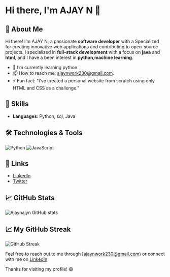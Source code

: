 # Hi there, I'm AJAY N 👋
## 🌟 About Me
Hi there! I’m AJAY N, a passionate **software developer** with a Specialized for creating innovative web applications and contributing to open-source projects. I specialized in **full-stack development** with a focus on **java** and **html**, and I have a been interest in **python**,**machine learning**.

- 🌱 I’m currently learning python.
- 📫 How to reach me: ajaynwork230@gmail.com.
- ⚡ Fun fact: "I’ve created a personal website from scratch using only HTML and CSS as a challenge."

## 🚀 Skills
- **Languages**: Python, sql, Java
## 🛠️ Technologies & Tools
![Python](https://img.shields.io/badge/-Python-3776AB?style=flat&logo=python&logoColor=white)
![JavaScript](https://img.shields.io/badge/-JavaScript-F7DF1E?style=flat&logo=javascript&logoColor=black)



## 🔗 Links
- [LinkedIn](https://www.linkedin.com/in/ajay-n12/)
- [Twitter](https://x.com/ajayajayn05)
## 📈 GitHub Stats
![Ajaynajyn GitHub stats](https://github.com/Ajaynajayn)
## 📈 My GitHub Streak
![GitHub Streak](https://github-readme-streak-stats.herokuapp.com/?user=your-github-username&theme=dark&hide_border=true&date_format=j%20M%20Y)

Feel free to reach out to me through [ajaynwork230@gmail.com) or connect with me on [LinkedIn](https://www.linkedin.com/in/ajay-n12/).

Thanks for visiting my profile! 😄

